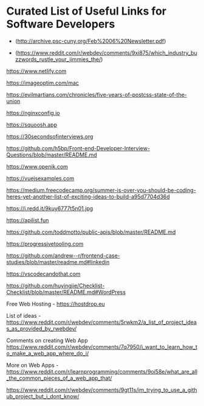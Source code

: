 # Curated List of Useful Links for Software Developers


[Front End Masters]: (https://frontendmasters.com/books/front-end-handbook/2018/2018.html)

* (http://archive.psc-cuny.org/Feb%2006%20Newsletter.pdf)

* (https://www.reddit.com/r/webdev/comments/9xi875/which_industry_buzzwords_rustle_your_jimmies_the/)

https://www.netlify.com

https://imageoptim.com/mac

https://evilmartians.com/chronicles/five-years-of-postcss-state-of-the-union

https://nginxconfig.io

https://squoosh.app

https://30secondsofinterviews.org

https://github.com/h5bp/Front-end-Developer-Interview-Questions/blob/master/README.md

https://www.openik.com

https://vuejsexamples.com

https://medium.freecodecamp.org/summer-is-over-you-should-be-coding-heres-yet-another-list-of-exciting-ideas-to-build-a95d7704d36d

https://i.redd.it/9kuy6777t5n01.jpg

https://apilist.fun

https://github.com/toddmotto/public-apis/blob/master/README.md

https://progressivetooling.com

https://github.com/andrew--r/frontend-case-studies/blob/master/readme.md#linkedin

https://vscodecandothat.com

https://github.com/huyingjie/Checklist-Checklist/blob/master/README.md#WordPress

Free Web Hosting - https://hostdrop.eu

List of ideas - https://www.reddit.com/r/webdev/comments/5rwkm2/a_list_of_project_ideas_as_provided_by_rwebdev/

Comments on creating Web App https://www.reddit.com/r/webdev/comments/7q7950/i_want_to_learn_how_to_make_a_web_app_where_do_i/

More on Web Apps - https://www.reddit.com/r/learnprogramming/comments/9oi58e/what_are_all_the_common_pieces_of_a_web_app_that/

https://www.reddit.com/r/webdev/comments/9gt11s/im_trying_to_use_a_github_project_but_i_dont_know/

